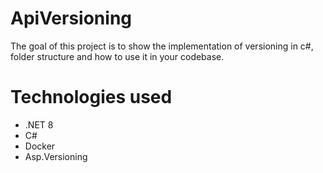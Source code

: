 # ApiVersioning

The goal of this project is to show the implementation of versioning in c#, folder structure and how to use it in your codebase.

# Technologies used
- .NET 8
- C#
- Docker
- Asp.Versioning
